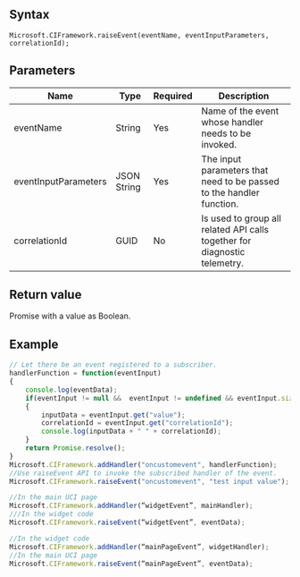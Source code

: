 ## Syntax

`Microsoft.CIFramework.raiseEvent(eventName, eventInputParameters, correlationId);`

## Parameters

| Name                 | Type   | Required | Description    |
|------                |------  |----------|-------------   |
| eventName            | String | Yes      | Name of the event whose handler needs to be invoked. |
| eventInputParameters  | JSON String | Yes      | The input parameters that need to be passed to the handler function. |
| correlationId        | GUID   | No       |  Is used to group all related API calls together for diagnostic telemetry.  |

## Return value

Promise with a value as Boolean.

## Example

```JavaScript
// Let there be an event registered to a subscriber.
handlerFunction = function(eventInput) 
{
    console.log(eventData);
    if(eventInput != null &&  eventInput != undefined && eventInput.size > 0) 
    {
        inputData = eventInput.get("value");
        correlationId = eventInput.get("correlationId");
        console.log(inputData + " " + correlationId);
    }
    return Promise.resolve();
}
Microsoft.CIFramework.addHandler("oncustomevent", handlerFunction);
//Use raiseEvent API to invoke the subscribed handler of the event.
Microsoft.CIFramework.raiseEvent("oncustomevent", "test input value");

//In the main UCI page
Microsoft.CIFramework.addHandler(“widgetEvent”, mainHandler);
///In the widget code
Microsoft.CIFramework.raiseEvent(“widgetEvent”, eventData);

//In the widget code
Microsoft.CIFramework.addHandler(“mainPageEvent”, widgetHandler);
//In the main UCI page
Microsoft.CIFramework.raiseEvent(“mainPageEvent”, eventData);

```